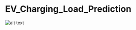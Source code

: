 # EV_Charging_Load_Prediction
![alt text](https://github.com/curroramos/EV_Charging_Load_Prediction/blob/main/figures/Figure%202022-03-22%20200750.png)
